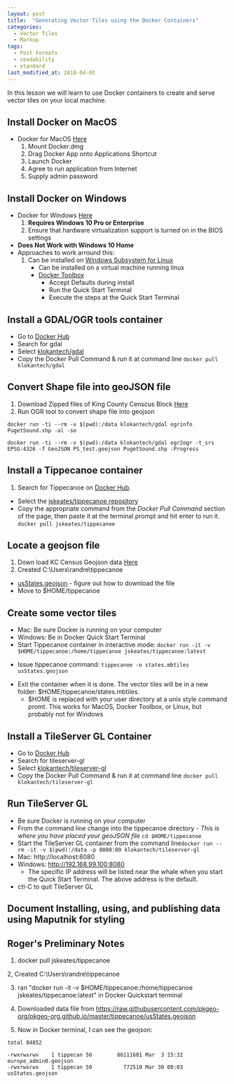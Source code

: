 ```yaml
---
layout: post
title:  "Generating Vector Tiles using the Docker Containers"
categories:
  - Vector Tiles
  - Markup
tags:
  - Post Formats
  - readability
  - standard
last_modified_at: 2018-04-02
---
```



In this lesson we will learn to use Docker containers to create and serve vector tiles on your local machine.
<!--more-->

## Install Docker on MacOS
*  Docker for MacOS [Here](https://store.docker.com/editions/community/docker-ce-desktop-mac)
	1. Mount Docker.dmg
	2. Drag Docker App onto Applications Shortcut
	3. Launch Docker
	4. Agree to run application from Internet
	5. Supply admin password

## Install Docker on Windows
* Docker for Windows [Here](https://docs.docker.com/docker-for-windows/install/#download-docker-for-windows)
	1. __Requires Windows 10 Pro  or Enterprise__
   2. 	Ensure that hardware virtualization support is turned on in the BIOS settings
* __Does Not Work with Windows 10 Home__
* Approaches to work arround this:
	1.	Can be installed on [Windows Subsystem for Linux](https://docs.microsoft.com/en-us/windows/wsl/install-win10)
        + Can be installed on a virtual machine running linux
        + [Docker Toolbox](https://docs.docker.com/toolbox/toolbox_install_windows/)
            + Accept Defaults during install
            + Run the Quick Start Terminal
            + Execute the steps at the Quick Start Terminal

## Install a GDAL/OGR tools container
+ Go to [Docker Hub](https://hub.docker.com/)
+ Search for gdal
+ Select [klokantech/gdal](https://hub.docker.com/r/klokantech/gdal/)
+ Copy the Docker Pull Command & run it at command line `docker pull klokantech/gdal`


## Convert Shape file into geoJSON file
1. Download Zipped files of King County Censcus Block [Here](https://drive.google.com/open?id=1tgXXA9rZaMXdLL-eqh0GnU4qon6QoRsI)
2.	Run OGR tool to convert shape file into geojson


`docker run -ti --rm -v $(pwd):/data klokantech/gdal ogrinfo PugetSound.shp -al -so`

`docker run -ti --rm -v $(pwd):/data klokantech/gdal ogr2ogr -t_srs EPSG:4326 -f GeoJSON PS_test.geojson PugetSound.shp -Progress`



## Install a Tippecanoe container
1.	Search for Tippecanoe on [Docker Hub](https://hub.docker.com/).
* Select the [jskeates/tippecanoe repository](https://hub.docker.com/r/jskeates/tippecanoe/)
* Copy the appropriate command from the *Docker Pull Command* section of the page, then paste it at the terminal prompt and hit enter to run it.
	`docker pull jskeates/tippecanoe`

## Locate a geojson file
1. Down load KC Census Geojson data [Here](https://drive.google.com/file/d/1ofMZSOH34HIMNKqjo0w4H9qzzAukCKQg/view?usp=sharing)
2. Created C:\Users\randre\tippecanoe
+ [usStates.geojson](https://github.com/pkgeo-org/pkgeo-org.github.io/tree/master/tippecanoe) - figure out how to download the file
+ Move to $HOME/tippecanoe

## Create some vector tiles
+ Mac: Be sure Docker is running on your computer
+ Windows: Be in Docker Quick Start Terminal
+ Start Tippecanoe container in interactive mode: `docker run -it -v $HOME/tippecanoe:/home/tippecanoe jskeates/tippecanoe:latest`
* Issue tippecanoe command: `tippecanoe -o states.mbtiles usStates.geojson`
+ Exit the container when it is done. The vector tiles will be in a new folder: $HOME/tippecanoe/states.mbtiles.
    + $HOME is replaced with your user directory at a unix style command promt. This works for MacOS, Docker Toolbox, or Linux, but probably not for Windows

## Install a TileServer GL Container
+ Go to [Docker Hub](https://hub.docker.com/)
+ Search for tileserver-gl
+ Select [klokantech/tileserver-gl](https://hub.docker.com/r/klokantech/tileserver-gl/)
+ Copy the Docker Pull Command & run it at command line `docker pull klokantech/tileserver-gl`

## Run TileServer GL
+ Be sure Docker is running on your computer
+ From the command line change into the tippecanoe directory - *This is where you have placed your geoJSON file* `cd $HOME/tippecanoe`
+ Start the TileServer GL container from the command line`docker run --rm -it -v $(pwd):/data -p 8080:80 klokantech/tileserver-gl`
+ Mac: http://localhost:8080
+ Windows: http://192.168.99.100:8080
    + The specific IP address will be listed near the whale when you start the Quick Start Terminal. The above address is the default.
+ ctl-C to quit TileServer GL



## Document Installing, using, and publishing data using Maputnik for styling ###






## Roger's Preliminary Notes ##
1. docker pull jskeates/tippecanoe

2, Created C:\Users\randre\tippecanoe

3. ran "docker run -it -v $HOME/tippecanoe:/home/tippecanoe jskeates/tippecanoe:latest" in Docker Quickstart terminal

4. Downloaded data file from https://raw.githubusercontent.com/pkgeo-org/pkgeo-org.github.io/master/tippecanoe/usStates.geojson

4. Now in Docker terminal, I can see the geojson:

```
total 84852

-rwxrwxrwx    1 tippecan 50        86111601 Mar  3 15:32 europe_admin0.geojson
-rwxrwxrwx    1 tippecan 50          772518 Mar 30 00:03 usStates.geojson
```
